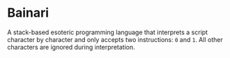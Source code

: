 # Bainari
A stack-based esoteric programming language that interprets a script character by character and only accepts two instructions:
`0` and `1`. All other characters are ignored during interpretation.
